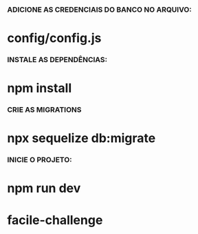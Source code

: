 ### ADICIONE AS CREDENCIAIS DO BANCO NO ARQUIVO:
# config/config.js

### INSTALE AS DEPENDÊNCIAS:
# npm install

### CRIE AS MIGRATIONS
# npx sequelize db:migrate

### INICIE O PROJETO:
# npm run dev

# facile-challenge
